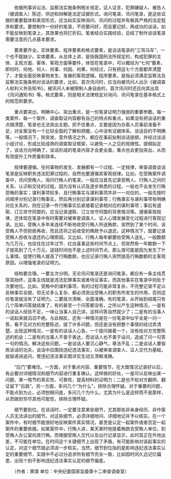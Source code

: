 　　依据刑事诉讼法、监察法实施条例相关规定，证人证言，犯罪嫌疑人、被告人（被调查人）陈述、供述和辩解是法定证据形式。询问笔录、讯问笔录，是这些证据的重要载体和表现形式，应当如实反映询问、讯问的过程并有极其严格的法定程序和要求。要想制作一份好的笔录，不但要问好，而且要记好。再成功的谈话，如不能反映到笔录上，其效果也将打折扣。笔者结合实践经验，总结了制作谈话笔录需要注意的几点基本要求。

　　要素要齐全。实体要素、程序要素和格式要素，是谈话笔录的“三驾马车”，一个也不能缺少。实体要素，从总体上讲，是指我国刑法所规定的，构成犯罪的主体、主观方面、客体、客观方面等要件，体现在笔录中，可以概括为“七何”要素，即何时、何地、何人、何事、何因、何果、何经过，只有把这七个方面都弄清楚了，才能全面反映事物发生、发展的客观逻辑。程序要素，是指必须满足监察法及监察法实施条例对谈话的要求，比如，首次讯问时，应当向被讯问人出示《被调查人权利义务告知书》，被讯问人未被限制人身自由的，首次讯问时还应向其出具《讯问通知书》等。格式要素，则是相关法律规定对询问、讯问笔录在基本格式上的规范和要求。

　　重点要突出。明确中心、突出重点，是一份笔录证明力强弱的重要参数。每一类案件、每一个案件，调查取证内容都有自己的特点和重点，如果没有把谈话的重点搞清楚，笔录也无法突出主题。抓不住重点，主要是因为办案人员事前准备不足，对全案没有一个比较全面的了解和把握，心中没有证据体系、谈话目的不明确等。一般情况下，除突发、意外情况之外，都应在事前拟制谈话提纲，并经过谈话小组讨论，形成比较成熟的调查取证框架，以避免一人之见的局限性。提纲拟定了，谈话方向明确了，谈话形成的笔录内容才会更全面，重点也会更加突出，从而有效提升工作质量和效率。

　　规律要遵循。任何事物的发生、发展都有一个过程、一定规律，审查调查谈话笔录是反映职务违法犯罪过程的，自然也要遵循其客观规律。比如，在受贿案件调查中，讯问受贿人、询问行贿人的笔录，一般应当首先记录受贿人、行贿人之间的关系、认识和交往的过程，因为没有认识及逐步熟悉的过程，一般也不会发生行贿受贿的事实；谋利事项较多、且行贿事实与谋利事项并非一一对应的，一般先按时间顺序分别记录行贿事实，然后再分别记录谋利事项；行贿事实与谋利事项有明确对应关系的，则在记录一件行贿事实后紧接着记录相对应的谋利事项；事后有退赃、订立攻守同盟的，应当记录退赃、订立攻守同盟的背景情况等。遵循客观规律，还体现在笔录中有时需要对被审查调查人、证人心理发展变化过程进行客观记录。比如，受贿人多年来连续不断地收受行贿人所送贿款，突然到了某个时间，该受贿人不但拒绝再收，而且还将之前收受的贿款予以退还。这种情况下，就要记录受贿人拒收与退还的心理原因。又比如，行贿人每年都要给受贿人送礼，一般数额为几万元，也往往在过年过节、红白喜事这些时间节点上，但突然有一年数额一下子提高到了几十万元，送钱时间也不是上述时间节点，那么很可能是因为发生了什么事情，促使行贿人提高了行贿数额，也应记录行贿人突然提高行贿数额的主客观原因，以增强笔录的证明力。

　　结构要合理。一要主次分明。无论讯问笔录还是询问笔录，都应有一条主线贯穿其始终，这条主线就是违法犯罪事实或者待证事实，而其他事实在笔录中则处于次要地位。比如，受贿中的谋利事项，有的过程可能非常复杂，不完整记录不足以反映事实全貌，但无论多么复杂，都必须突出受贿人的职务所发生的作用，否则这份笔录就没有了证明力。二要层次清晰、全面准确。有的笔录，从开始到结尾只有几个简单问答就结束了，有的甚至一个问答都没有，之所以产生这种情况，一是有的谈话人经验不足，一味让当事人自己讲，这样问答自然就少了；二是有的当事人一说起来就滔滔不绝。与此相反，还有一种情况是在一份笔录中似乎全是一问一答，看不见对方的完整陈述，提了许多问题，但还是没有把整个事情的经过弄清楚。出现这种情况，一是有的谈话人心急，一个提问接着一个，没有给对方完整陈述的机会；二是有的当事人不善于表达，而谈话人也不善于设问，造成了问一句答一句的情况。解决这些问题，一是谈话人要沉心静气，章法不乱；二是谈话人要锻炼谈话的功夫，谈话中应围绕违纪违法事实，以被审查调查人、证人交代为基础，层层递进追问，使违纪违法事实既详实生动又清晰准确。

　　“后门”要堵住。一方面，对于重点内容、重要情节，在大致情况记录好以后，有必要对详细情况和细节内容进行重复确认。这样做的好处，一是可以反映出某一问题、某一情节的真实性、可靠性，提高材料的证明力；二是也不给对方翻供、翻证留下“后路”。另一方面，多问几个“为什么”，排除合理怀疑。对于重要的问题，不能点到为止，必须刨根问底，多问几个为什么，尤其为什么是这样而不是那样，从而做到穷尽其他可能性，排除合理怀疑。

　　细节要到位。在谈话时，一定要注意某些细节，尤其那些非亲身经历、非作案人员无法讲出的细节。对这些细节，必须详细地问、详细地记并予以核实。在一个案件中，有时细节能很好地反映案件真实情况，甚至是认定一起案件或者否定一起案件的重要依据。如某案件中，行贿人讲，某天某时他提着贿款去受贿人单位，到受贿人办公室向其行贿。而根据受贿人交代以及出行记录显示，此时其正在外地出差，不可能在单位。在时间这个关键细节上出现了矛盾，有可能影响对该起事实的认定，对这个细节就必须进一步核实。当然，细节到位指的是影响违纪违法事实认定的重要细节，实践中不必过分追求所有细节完全一致，比如因时间久远记忆偏差，出现个别不影响违纪违法事实认定的细节偏差。

　　（作者：黄璞 单位：中央纪委国家监委第十二审查调查室）